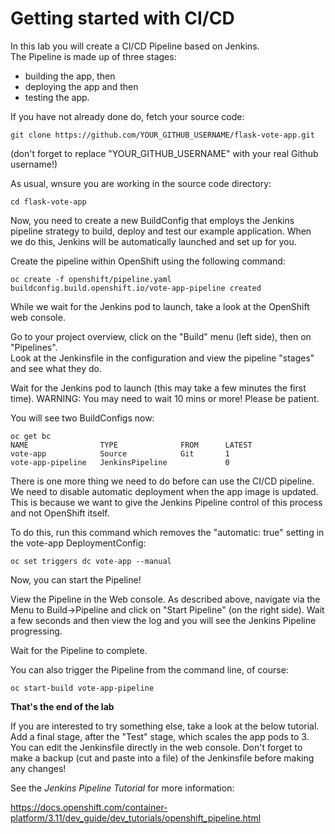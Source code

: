 # Getting started with CI/CD

In this lab  you will create a CI/CD Pipeline based on Jenkins.  
The Pipeline is made up of three stages:
- building the app, then
- deploying the app and then
- testing the app. 

If you have not already done do, fetch your source code:

```
git clone https://github.com/YOUR_GITHUB_USERNAME/flask-vote-app.git
```
(don't forget to replace "YOUR_GITHUB_USERNAME" with your real Github username!)

As usual, wnsure you are working in the source code directory:

```
cd flask-vote-app
```

Now, you need to create a new BuildConfig that employs the Jenkins pipeline strategy to build,
deploy and test our example application.  When we do this, Jenkins will be automatically launched and set up for you.

Create the pipeline within OpenShift using the following command:

```
oc create -f openshift/pipeline.yaml
buildconfig.build.openshift.io/vote-app-pipeline created
```

While we wait for the Jenkins pod to launch, take a look at the OpenShift web console.

Go to your project overview, click on the "Build" menu (left side), then on "Pipelines".  
Look at the Jenkinsfile in the configuration and view the pipeline "stages" and see what they do.

Wait for the Jenkins pod to launch (this may take a few minutes the first time).  WARNING: You may need to wait 10 mins or more! Please be patient.

You will see two BuildConfigs now:

```
oc get bc
NAME                TYPE              FROM      LATEST
vote-app            Source            Git       1
vote-app-pipeline   JenkinsPipeline             0
```

There is one more thing we need to do before can use the CI/CD pipeline.  We need to disable automatic deployment when the app 
image is updated.  This is because we want to give the Jenkins Pipeline control of this process and not OpenShift itself. 

To do this, run this command which removes the "automatic: true" setting in the vote-app DeploymentConfig:

```
oc set triggers dc vote-app --manual
```

Now, you can start the Pipeline!

View the Pipeline in the Web console.  As described above, navigate via the Menu to Build->Pipeline and click on 
"Start Pipeline" (on the right side).   Wait a few seconds and then view the log and you will see the Jenkins Pipeline progressing.

Wait for the Pipeline to complete.

You can also trigger the Pipeline from the command line, of course:

```
oc start-build vote-app-pipeline 
```


**That's the end of the lab**

If you are interested to try something else, take a look at the below tutorial.  Add a final stage, after the "Test" stage, which 
scales the app pods to 3.  You can edit the Jenkinsfile directly in the web console. Don't forget to make a backup 
(cut and paste into a file) of the Jenkinsfile before making any changes!

See the _Jenkins Pipeline Tutorial_ for more information:

https://docs.openshift.com/container-platform/3.11/dev_guide/dev_tutorials/openshift_pipeline.html


